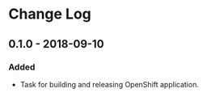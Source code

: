 # Change Log

## 0.1.0 - 2018-09-10
### Added
- Task for building and releasing OpenShift application.
